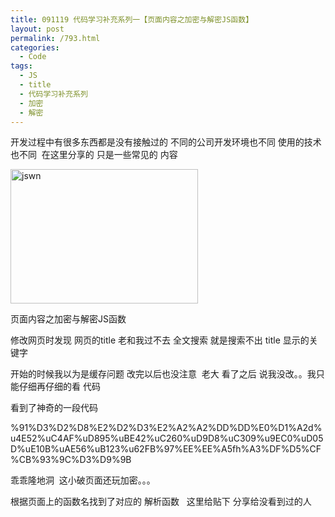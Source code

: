 ```yaml
---
title: 091119 代码学习补充系列一【页面内容之加密与解密JS函数】
layout: post
permalink: /793.html
categories:
  - Code
tags:
  - JS
  - title
  - 代码学习补充系列
  - 加密
  - 解密
---
```

开发过程中有很多东西都是没有接触过的 不同的公司开发环境也不同 使用的技术也不同  在这里分享的 只是一些常见的 内容

[<img class="aligncenter size-medium wp-image-664" title="jswn" src="http://www.80aj.com/wp-content/uploads/2009/11/jswn1-300x215.jpg" alt="jswn" width="300" height="215" />][1]

<div id="_mcePaste" style="position: absolute; left: -10000px; top: 0px; width: 1px; height: 1px; overflow-x: hidden; overflow-y: hidden;">
  页面内容之加密与解密JS函数
</div>

<div id="_mcePaste" style="position: absolute; left: -10000px; top: 0px; width: 1px; height: 1px; overflow-x: hidden; overflow-y: hidden;">
  修改网页时发现 网页的title 老和我过不去 全文搜索 就是搜索不出 title 显示的关键字
</div>

<div id="_mcePaste" style="position: absolute; left: -10000px; top: 0px; width: 1px; height: 1px; overflow-x: hidden; overflow-y: hidden;">
  开始的时候我以为是缓存问题 改完以后也没注意  老大 看了之后 说我没改。。我只能仔细再仔细的看 代码
</div>

<div id="_mcePaste" style="position: absolute; left: -10000px; top: 0px; width: 1px; height: 1px; overflow-x: hidden; overflow-y: hidden;">
  看到了神奇的一段代码
</div>

<div id="_mcePaste" style="position: absolute; left: -10000px; top: 0px; width: 1px; height: 1px; overflow-x: hidden; overflow-y: hidden;">
  %91%D3%D2%D8%E2%D2%D3%E2%A2%A2%DD%DD%E0%D1%A2d%u4E52%uC4AF%uD895%uBE42%uC260%uD9D8%uC309%u9EC0%uD05D%uE10B%uAE56%uB123%u62FB%97%EE%EE%A5fh%A3%DF%D5%CF%CB%93%9C%D3%D9%9B
</div>

<div id="_mcePaste" style="position: absolute; left: -10000px; top: 0px; width: 1px; height: 1px; overflow-x: hidden; overflow-y: hidden;">
  乖乖隆地洞  这小破页面还玩加密。。。
</div>

<div id="_mcePaste" style="position: absolute; left: -10000px; top: 0px; width: 1px; height: 1px; overflow-x: hidden; overflow-y: hidden;">
  根据页面上的函数名找到了对应的 解析函数   这里给贴下 分享给没看到过的人
</div>

<div id="_mcePaste" style="position: absolute; left: -10000px; top: 0px; width: 1px; height: 1px; overflow-x: hidden; overflow-y: hidden;">
  <script>
</div>

<div id="_mcePaste" style="position: absolute; left: -10000px; top: 0px; width: 1px; height: 1px; overflow-x: hidden; overflow-y: hidden;">
  function uncompile(code){
</div>

<div id="_mcePaste" style="position: absolute; left: -10000px; top: 0px; width: 1px; height: 1px; overflow-x: hidden; overflow-y: hidden;">
  code=unescape(code);
</div>

<div id="_mcePaste" style="position: absolute; left: -10000px; top: 0px; width: 1px; height: 1px; overflow-x: hidden; overflow-y: hidden;">
  var c=String.fromCharCode(code.charCodeAt(0)-code.length);
</div>

<div id="_mcePaste" style="position: absolute; left: -10000px; top: 0px; width: 1px; height: 1px; overflow-x: hidden; overflow-y: hidden;">
  for(var i=1;i <code.length;i++) c+=String.fromCharCode(code.charCodeAt(i)-c.charCodeAt(i-1));
</div>

<div id="_mcePaste" style="position: absolute; left: -10000px; top: 0px; width: 1px; height: 1px; overflow-x: hidden; overflow-y: hidden;">
  return c;
</div>

<div id="_mcePaste" style="position: absolute; left: -10000px; top: 0px; width: 1px; height: 1px; overflow-x: hidden; overflow-y: hidden;">
  }
</div>

<div id="_mcePaste" style="position: absolute; left: -10000px; top: 0px; width: 1px; height: 1px; overflow-x: hidden; overflow-y: hidden;">
  function compile(code)
</div>

<div id="_mcePaste" style="position: absolute; left: -10000px; top: 0px; width: 1px; height: 1px; overflow-x: hidden; overflow-y: hidden;">
  {
</div>

<div id="_mcePaste" style="position: absolute; left: -10000px; top: 0px; width: 1px; height: 1px; overflow-x: hidden; overflow-y: hidden;">
  var c=String.fromCharCode(code.charCodeAt(0)+code.length);
</div>

<div id="_mcePaste" style="position: absolute; left: -10000px; top: 0px; width: 1px; height: 1px; overflow-x: hidden; overflow-y: hidden;">
  for(var i=1;i<code.length;i++){
</div>

<div id="_mcePaste" style="position: absolute; left: -10000px; top: 0px; width: 1px; height: 1px; overflow-x: hidden; overflow-y: hidden;">
  c+=String.fromCharCode(code.charCodeAt(i)+code.charCodeAt(i-1));
</div>

<div id="_mcePaste" style="position: absolute; left: -10000px; top: 0px; width: 1px; height: 1px; overflow-x: hidden; overflow-y: hidden;">
  }
</div>

<div id="_mcePaste" style="position: absolute; left: -10000px; top: 0px; width: 1px; height: 1px; overflow-x: hidden; overflow-y: hidden;">
  return escape(c);
</div>

<div id="_mcePaste" style="position: absolute; left: -10000px; top: 0px; width: 1px; height: 1px; overflow-x: hidden; overflow-y: hidden;">
  }
</div>

<div id="_mcePaste" style="position: absolute; left: -10000px; top: 0px; width: 1px; height: 1px; overflow-x: hidden; overflow-y: hidden;">
  var codeded = compile(&#8220;document.title=&#8217;丫的我就是玩你你能怎么招 blog.80aj.com&#8217;&#8221;);
</div>

<div id="_mcePaste" style="position: absolute; left: -10000px; top: 0px; width: 1px; height: 1px; overflow-x: hidden; overflow-y: hidden;">
  alert(&#8220;编码后：&#8221; + codeded)
</div>

<div id="_mcePaste" style="position: absolute; left: -10000px; top: 0px; width: 1px; height: 1px; overflow-x: hidden; overflow-y: hidden;">
  var decoded = uncompile(codeded);
</div>

<div id="_mcePaste" style="position: absolute; left: -10000px; top: 0px; width: 1px; height: 1px; overflow-x: hidden; overflow-y: hidden;">
  alert(&#8220;解码后：&#8221; + decoded);
</div>

<div id="_mcePaste" style="position: absolute; left: -10000px; top: 0px; width: 1px; height: 1px; overflow-x: hidden; overflow-y: hidden;">
  document.write(codeded);
</div>

<div id="_mcePaste" style="position: absolute; left: -10000px; top: 0px; width: 1px; height: 1px; overflow-x: hidden; overflow-y: hidden;">
  </script>
</div>

页面内容之加密与解密JS函数

修改网页时发现 网页的title 老和我过不去 全文搜索 就是搜索不出 title 显示的关键字

开始的时候我以为是缓存问题 改完以后也没注意  老大 看了之后 说我没改。。我只能仔细再仔细的看 代码

看到了神奇的一段代码

%91%D3%D2%D8%E2%D2%D3%E2%A2%A2%DD%DD%E0%D1%A2d%u4E52%uC4AF%uD895%uBE42%uC260%uD9D8%uC309%u9EC0%uD05D%uE10B%uAE56%uB123%u62FB%97%EE%EE%A5fh%A3%DF%D5%CF%CB%93%9C%D3%D9%9B

乖乖隆地洞  这小破页面还玩加密。。。

根据页面上的函数名找到了对应的 解析函数   这里给贴下 分享给没看到过的人

<script>

function uncompile(code){

code=unescape(code);

var c=String.fromCharCode(code.charCodeAt(0)-code.length);

for(var i=1;i <code.length;i++) c+=String.fromCharCode(code.charCodeAt(i)-c.charCodeAt(i-1));

return c;

}

function compile(code)

{

var c=String.fromCharCode(code.charCodeAt(0)+code.length);

for(var i=1;i<code.length;i++){

c+=String.fromCharCode(code.charCodeAt(i)+code.charCodeAt(i-1));

}

return escape(c);

}

var codeded = compile(&#8220;document.title=&#8217;丫的我就是玩你你能怎么招 blog.80aj.com&#8217;&#8221;);

alert(&#8220;编码后：&#8221; + codeded)

var decoded = uncompile(codeded);

alert(&#8220;解码后：&#8221; + decoded);

document.write(codeded);

</script>

<div>
</div>

 [1]: http://www.80aj.com/wp-content/uploads/2009/11/jswn1.jpg